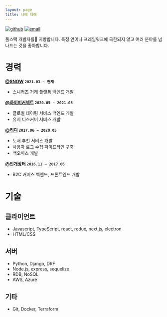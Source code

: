 ```yaml
---
layout: page
title: 나에 대해
---
```


[![github](http://img.shields.io/badge/github-mskims-24292e.svg)](http://github.com/mskims) [![email](http://img.shields.io/badge/email-its@mskim.me-3498db.svg)](mailto:{{site.email}})


풀스택 개발자를 지향합니다. 특정 언어나 프레임워크에 국한되지 않고 여러 분야를 넘나드는 것을 좋아합니다.

# 경력

**[@SNOW](https://www.snowcorp.com/) `2021.03 ~ 현재`**

- 스니커즈 거래 플랫폼 백엔드 개발

**[@하이퍼커넥트](https://hyperconnect.com/) `2020.05 ~ 2021.03`**

- 글로벌 데이팅 서비스 백엔드 개발
- 유저 디스커버 서비스 개발

**[@리디](http://ridibooks.com) `2017.06 ~ 2020.05`**

- 도서 추천 서비스 개발
- 사용자 로그 수집 파이프라인 구축
- 백오피스 개발

**[@번개장터](http://m.bunjang.co.kr) `2016.11 ~ 2017.06`**

- B2C 커머스 백엔드, 프론트엔드 개발


# 기술

## 클라이언트

- Javascript, TypeScript, react, redux, next.js, electron
- HTML/CSS

## 서버

- Python, Django, DRF
- Node.js, express, sequelize
- RDB, NoSQL
- AWS, Azure

## 기타

- Git, Docker, Terraform


[github-profile]: https://github.com/mskims
[linkedin-profile]: http://linkedin.com/in/ohwhos
